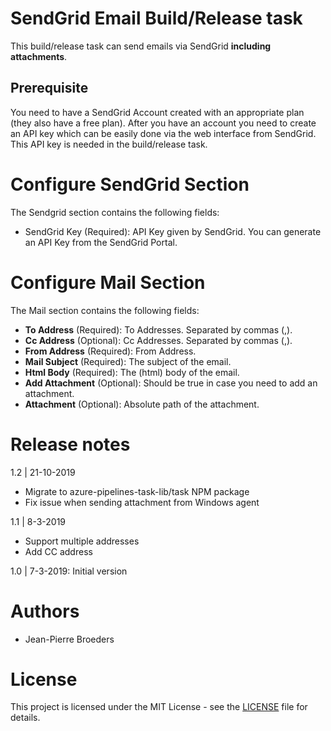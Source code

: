 # SendGrid Email Build/Release task
This build/release task can send emails via SendGrid **including attachments**.

## Prerequisite
You need to have a SendGrid Account created with an appropriate plan (they also have a free plan).
After you have an account you need to create an API key which can be easily done via the web interface from SendGrid.
This API key is needed in the build/release task.

# Configure SendGrid Section
The Sendgrid section contains the following fields:
* SendGrid Key (Required): API Key given by SendGrid. You can generate an API Key from the SendGrid Portal.


# Configure Mail Section
The Mail section contains the following fields:
* **To Address** (Required): To Addresses. Separated by commas (,).
* **Cc Address** (Optional): Cc Addresses. Separated by commas (,).
* **From Address** (Required): From Address.
* **Mail Subject** (Required): The subject of the email.
* **Html Body** (Required): The (html) body of the email.
* **Add Attachment** (Optional): Should be true in case you need to add an attachment.
* **Attachment** (Optional): Absolute path of the attachment.


# Release notes

1.2 | 21-10-2019
* Migrate to azure-pipelines-task-lib/task NPM package
* Fix issue when sending attachment from Windows agent

1.1 | 8-3-2019
* Support multiple addresses
* Add CC address

1.0 | 7-3-2019: Initial version


# Authors
* Jean-Pierre Broeders


# License
This project is licensed under the MIT License - see the [LICENSE](https://github.com/CitrusAndriessen/tfs-mail-sendgrid/blob/master/LICENSE) file for details.